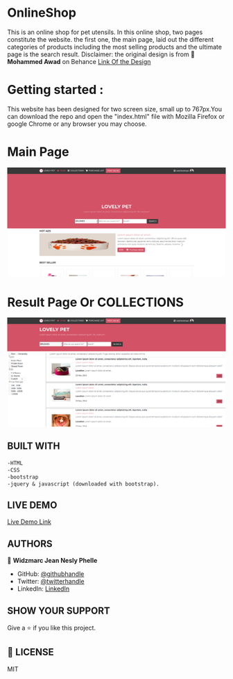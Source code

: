 # OnlineShop
This is an online shop for pet utensils. In this online shop, two pages constitute the website. the first one, the main page, laid out the different categories of products including the most selling products and the ultimate page is the search result.
Disclaimer: the original design is from 👤**Mohammed Awad** on Behance [Link Of the Design](https://www.behance.net/gallery/24796463/ZATTIX)

# Getting started :
This website has been designed for two screen size, small up to 767px.You can download the repo and open the "index.html" file with Mozilla Firefox or google Chrome or any browser you may choose.

# Main Page
![screenshot](assets/Screenshot2.png)

# Result Page Or COLLECTIONS
![screenshot](assets/Screenshot1.png)

## BUILT WITH

    -HTML
    -CSS
    -bootstrap
    -jquery & javascript (downloaded with bootstrap).

## LIVE DEMO

[Live Demo Link](https://widzthedvloper.github.io/OnlineShop/)

##  AUTHORS

👤 **Widzmarc Jean Nesly Phelle**

- GitHub: [@githubhandle](https://github.com/widzthedvloper)
- Twitter: [@twitterhandle](https://twitter.com/widzthedvloper)
- LinkedIn: [LinkedIn](https://www.linkedin.com/in/widzmarc-jean-nesly-phelle-252a26129/)

## SHOW YOUR SUPPORT
Give a :star: if you like this project.

## 📝 LICENSE
MIT
